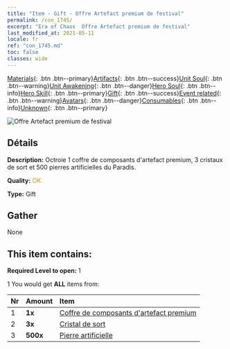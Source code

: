 ```yaml
---
title: "Item - Gift - Offre Artefact premium de festival"
permalink: /con_1745/
excerpt: "Era of Chaos  Offre Artefact premium de festival"
last_modified_at: 2021-05-11
locale: fr
ref: "con_1745.md"
toc: false
classes: wide
---
```

 [Materials](/ItemsFR/){: .btn .btn--primary}[Artifacts](/ItemsFR/Artifacts/){: .btn .btn--success}[Unit Soul](/ItemsFR/UnitSoul/){: .btn .btn--warning}[Unit Awakening](/ItemsFR/UnitAwakening/){: .btn .btn--danger}[Hero Soul](/ItemsFR/HeroSoul/){: .btn .btn--info}[Hero Skill](/ItemsFR/HeroSkill/){: .btn .btn--primary}[Gift](/ItemsFR/Gift/){: .btn .btn--success}[Event related](/ItemsFR/Events/){: .btn .btn--warning}[Avatars](/ItemsFR/Avatars/){: .btn .btn--danger}[Consumables](/ItemsFR/Consumables/){: .btn .btn--info}[Unknown](/ItemsFR/Unknown/){: .btn .btn--primary}

 ![Offre Artefact premium de festival](/images/t/i_907048.png)

## Détails
 **Description:** Octroie 1 coffre de composants d'artefact premium, 3 cristaux de sort et 500 pierres artificielles du Paradis.

 **Quality:** <span style="color: #FF8C00">OK</span>

 **Type:** Gift

## Gather

  None

## This item contains:

 **Required Level to open:** 1

 1 You would get **ALL** items  from:

  | Nr | Amount |     Item    |
  |:---|:-------|:------------|
  | 1 |  **1x** | [Coffre de composants d'artefact premium](/ItemsFR/con_1740/) |  | 
  | 2 |  **3x** | [Cristal de sort](/ItemsFR/art_189/) |  | 
  | 3 |  **500x** | [Pierre artificielle](/ItemsFR/art_188/) |  | 
